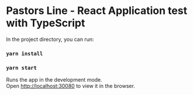 # Pastors Line - React Application test with TypeScript

In the project directory, you can run:
### `yarn install`
### `yarn start`

Runs the app in the development mode.\
Open [http://localhost:30080](http://localhost:30080) to view it in the browser.


